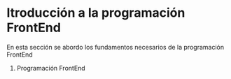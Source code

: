 # Itroducción a la programación FrontEnd

En esta sección se abordo los fundamentos necesarios de la programación FrontEnd 

1. Programación FrontEnd
